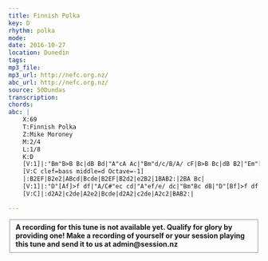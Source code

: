 ```yaml
---
title: Finnish Polka
key: D
rhythm: polka 
mode:
date: 2016-10-27
location: Dunedin
tags:
mp3_file:
mp3_url: http://nefc.org.nz/
abc_url: http://nefc.org.nz/
source: 50Dundas
transcription:
chords: 
abc: |
    X:69
    T:Finnish Polka
    Z:Mike Moroney
    M:2/4
    L:1/8
    K:D
    [V:1]|:"Bm"B>B Bc|dB Bd|"A"cA Ac|"Bm"d/c/B/A/ cF|B>B Bc|dB B2|"Em"[Be]2dc|1"Bm"BAB2:|2"Bm"Bc de|
    [V:C clef=bass middle=d Octave=-1]
    |:B2EF|B2e2|ABcd|Bcde|B2EF|B2d2|e2B2|1BAB2:|2BA Bc|
    [V:1]|:"D"[Af]>f df|"A/C#"ec cd|"A"ef/e/ dc|"Bm"Bc dB|"D"[Bf]>f df|"A/C#"ec cd|"A"ef/e/ dc|"Bm"BAB2:|
    [V:C]|:d2A2|c2de|A2e2|Bcde|d2A2|c2de|A2c2|BAB2:|

---
```

<fieldset><strong>A recording for this tune is not available yet. Qualify for glory by providing one!
Make a recording of yourself or your session playing this tune and send it to us at admin@session.nz</strong></fieldset><br />
